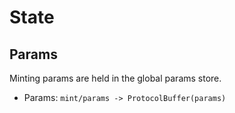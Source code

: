 <!--
order: 2
-->

# State

## Params

Minting params are held in the global params store.

- Params: `mint/params -> ProtocolBuffer(params)`
